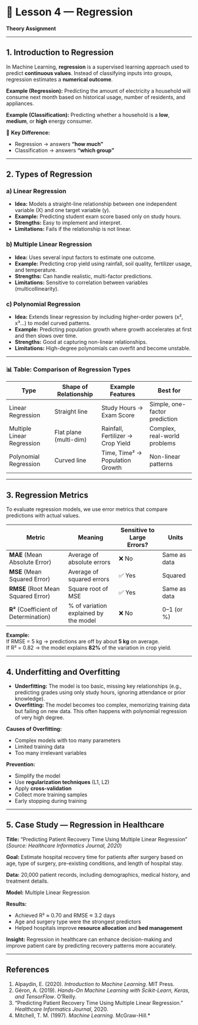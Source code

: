 # 📘 Lesson 4 — Regression  

**Theory Assignment**  

---

## 1. Introduction to Regression  

In Machine Learning, **regression** is a supervised learning approach used to predict **continuous values**. Instead of classifying inputs into groups, regression estimates a **numerical outcome**.  

**Example (Regression):** Predicting the amount of electricity a household will consume next month based on historical usage, number of residents, and appliances.  

**Example (Classification):** Predicting whether a household is a **low**, **medium**, or **high** energy consumer.  

📌 **Key Difference:**  
* Regression → answers **“how much”**  
* Classification → answers **“which group”**  

---

## 2. Types of Regression  

### **a) Linear Regression**  
* **Idea:** Models a straight-line relationship between one independent variable (X) and one target variable (y).  
* **Example:** Predicting student exam score based only on study hours.  
* **Strengths:** Easy to implement and interpret.  
* **Limitations:** Fails if the relationship is not linear.  

### **b) Multiple Linear Regression**  
* **Idea:** Uses several input factors to estimate one outcome.  
* **Example:** Predicting crop yield using rainfall, soil quality, fertilizer usage, and temperature.  
* **Strengths:** Can handle realistic, multi-factor predictions.  
* **Limitations:** Sensitive to correlation between variables (multicollinearity).  

### **c) Polynomial Regression**  
* **Idea:** Extends linear regression by including higher-order powers (x², x³…) to model curved patterns.  
* **Example:** Predicting population growth where growth accelerates at first and then slows over time.  
* **Strengths:** Good at capturing non-linear relationships.  
* **Limitations:** High-degree polynomials can overfit and become unstable.  

---

### 📊 Table: Comparison of Regression Types  

| Type                       | Shape of Relationship  | Example Features                 | Best for                      |  
| -------------------------- | ---------------------- | -------------------------------- | ----------------------------- |  
| Linear Regression          | Straight line          | Study Hours → Exam Score          | Simple, one-factor prediction |  
| Multiple Linear Regression | Flat plane (multi-dim) | Rainfall, Fertilizer → Crop Yield | Complex, real-world problems  |  
| Polynomial Regression      | Curved line            | Time, Time² → Population Growth   | Non-linear patterns           |  

---

## 3. Regression Metrics  

To evaluate regression models, we use error metrics that compare predictions with actual values.  

| Metric                                | Meaning                                | Sensitive to Large Errors? | Units        |  
| ------------------------------------- | -------------------------------------- | -------------------------- | ------------ |  
| **MAE** (Mean Absolute Error)         | Average of absolute errors              | ❌ No                       | Same as data |  
| **MSE** (Mean Squared Error)          | Average of squared errors               | ✅ Yes                      | Squared      |  
| **RMSE** (Root Mean Squared Error)    | Square root of MSE                      | ✅ Yes                      | Same as data |  
| **R²** (Coefficient of Determination) | % of variation explained by the model   | ❌ No                       | 0–1 (or %)   |  

**Example:**  
If RMSE = 5 kg → predictions are off by about **5 kg** on average.  
If R² = 0.82 → the model explains **82%** of the variation in crop yield.  

---

## 4. Underfitting and Overfitting  

* **Underfitting:** The model is too basic, missing key relationships (e.g., predicting grades using only study hours, ignoring attendance or prior knowledge).  
* **Overfitting:** The model becomes too complex, memorizing training data but failing on new data. This often happens with polynomial regression of very high degree.  

**Causes of Overfitting:**  
* Complex models with too many parameters  
* Limited training data  
* Too many irrelevant variables  

**Prevention:**  
* Simplify the model  
* Use **regularization techniques** (L1, L2)  
* Apply **cross-validation**  
* Collect more training samples  
* Early stopping during training  

---

## 5. Case Study — Regression in Healthcare  

**Title:** “Predicting Patient Recovery Time Using Multiple Linear Regression”  
(*Source: Healthcare Informatics Journal, 2020*)  

**Goal:** Estimate hospital recovery time for patients after surgery based on age, type of surgery, pre-existing conditions, and length of hospital stay.  

**Data:** 20,000 patient records, including demographics, medical history, and treatment details.  

**Model:** Multiple Linear Regression  

**Results:**  
* Achieved R² ≈ 0.70 and RMSE ≈ 3.2 days  
* Age and surgery type were the strongest predictors  
* Helped hospitals improve **resource allocation** and **bed management**  

**Insight:** Regression in healthcare can enhance decision-making and improve patient care by predicting recovery patterns more accurately.  

---

## References  

1. Alpaydin, E. (2020). *Introduction to Machine Learning*. MIT Press.  
2. Géron, A. (2019). *Hands-On Machine Learning with Scikit-Learn, Keras, and TensorFlow*. O’Reilly.  
3. “Predicting Patient Recovery Time Using Multiple Linear Regression.” *Healthcare Informatics Journal*, 2020.  
4. Mitchell, T. M. (1997). *Machine Learning*. McGraw-Hill.*  
